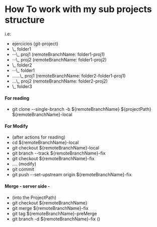 # How To work with my sub projects structure
i.e:

* ejercicios (git-project)
* \\_ folder1
* ···\\_ proj1  		(remoteBranchName: folder1-proj1)
* ···\\_ proj2  		(remoteBranchName: folder1-proj2)
* \\_ folder2
* ···\\_ folder1
* ......\\_ proj1  	(remoteBranchName: folder2-folder1-proj1)
* ...\\_ proj2 		(remoteBranchName: folder2-proj2)
* \\_ folder3 

#### For reading
* git clone --single-branch -b ${remoteBranchName} ${projectPath} ${remoteBranchName}-local

#### For Modify
* (after actions for reading)
* cd ${remoteBranchName}-local
* git checkout ${remoteBranchName}-local
* git branch --track ${remoteBranchName}-fix
* git checkout ${remoteBranchName}-fix
* .... (modify)
* git commit
* git push --set-upstream origin ${remoteBranchName}-fix

#### Merge - server side -
* (into the ProjectPath)
* git checkout ${remoteBranchName}
* git merge ${remoteBranchName}-fix
* git tag ${remoteBranchName}-preMerge
* git branch -d ${remoteBranchName}-fix ()

